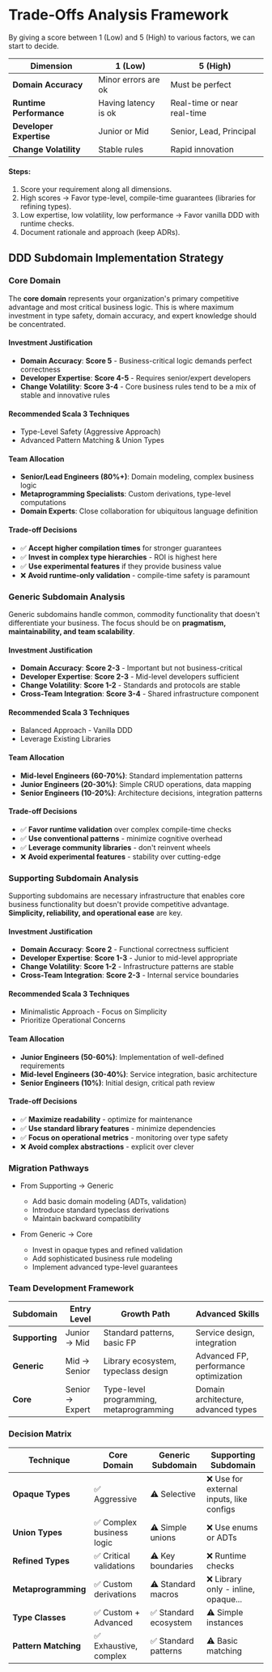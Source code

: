 # Trade-Offs Analysis Framework

By giving a score between 1 (Low) and 5 (High) to various factors, we can start to decide.

| Dimension                  | 1 (Low)              | 5 (High)                    |
|----------------------------|----------------------|-----------------------------|
| **Domain Accuracy**        | Minor errors are ok  | Must be perfect             |
| **Runtime Performance**    | Having latency is ok | Real-time or near real-time |
| **Developer Expertise**    | Junior or Mid        | Senior, Lead, Principal     |
| **Change Volatility**      | Stable rules         | Rapid innovation            |

#### Steps:
1. Score your requirement along all dimensions.
2. High scores → Favor type-level, compile-time guarantees (libraries for refining types).
3. Low expertise, low volatility, low performance → Favor vanilla DDD with runtime checks.
4. Document rationale and approach (keep ADRs).


## DDD Subdomain Implementation Strategy

### Core Domain

The **core domain** represents your organization's primary competitive advantage and most critical business logic.
This is where maximum investment in type safety, domain accuracy, and expert knowledge should be concentrated.

#### Investment Justification
- **Domain Accuracy**: **Score 5** - Business-critical logic demands perfect correctness
- **Developer Expertise**: **Score 4-5** - Requires senior/expert developers
- **Change Volatility**: **Score 3-4** - Core business rules tend to be a mix of stable and innovative rules

#### Recommended Scala 3 Techniques
- Type-Level Safety (Aggressive Approach)
- Advanced Pattern Matching & Union Types

#### Team Allocation
- **Senior/Lead Engineers (80%+)**: Domain modeling, complex business logic
- **Metaprogramming Specialists**: Custom derivations, type-level computations
- **Domain Experts**: Close collaboration for ubiquitous language definition

#### Trade-off Decisions
- ✅ **Accept higher compilation times** for stronger guarantees
- ✅ **Invest in complex type hierarchies** - ROI is highest here
- ✅ **Use experimental features** if they provide business value
- ❌ **Avoid runtime-only validation** - compile-time safety is paramount

### Generic Subdomain Analysis

Generic subdomains handle common, commodity functionality that doesn't differentiate your business. 
The focus should be on **pragmatism, maintainability, and team scalability**.

#### Investment Justification
- **Domain Accuracy**: **Score 2-3** - Important but not business-critical
- **Developer Expertise**: **Score 2-3** - Mid-level developers sufficient
- **Change Volatility**: **Score 1-2** - Standards and protocols are stable
- **Cross-Team Integration**: **Score 3-4** - Shared infrastructure component

#### Recommended Scala 3 Techniques
- Balanced Approach - Vanilla DDD
- Leverage Existing Libraries

#### Team Allocation
- **Mid-level Engineers (60-70%)**: Standard implementation patterns
- **Junior Engineers (20-30%)**: Simple CRUD operations, data mapping
- **Senior Engineers (10-20%)**: Architecture decisions, integration patterns

#### Trade-off Decisions
- ✅ **Favor runtime validation** over complex compile-time checks
- ✅ **Use conventional patterns** - minimize cognitive overhead
- ✅ **Leverage community libraries** - don't reinvent wheels
- ❌ **Avoid experimental features** - stability over cutting-edge

### Supporting Subdomain Analysis

Supporting subdomains are necessary infrastructure that enables core business functionality but doesn't provide
competitive advantage. **Simplicity, reliability, and operational ease** are key.

#### Investment Justification
- **Domain Accuracy**: **Score 2** - Functional correctness sufficient
- **Developer Expertise**: **Score 1-3** - Junior to mid-level appropriate
- **Change Volatility**: **Score 1-2** - Infrastructure patterns are stable
- **Cross-Team Integration**: **Score 2-3** - Internal service boundaries

#### Recommended Scala 3 Techniques
- Minimalistic Approach - Focus on Simplicity
- Prioritize Operational Concerns

#### Team Allocation
- **Junior Engineers (50-60%)**: Implementation of well-defined requirements
- **Mid-level Engineers (30-40%)**: Service integration, basic architecture
- **Senior Engineers (10%)**: Initial design, critical path review

#### Trade-off Decisions
- ✅ **Maximize readability** - optimize for maintenance
- ✅ **Use standard library features** - minimize dependencies
- ✅ **Focus on operational metrics** - monitoring over type safety
- ❌ **Avoid complex abstractions** - explicit over clever


### Migration Pathways

- From Supporting → Generic
    - Add basic domain modeling (ADTs, validation)
    - Introduce standard typeclass derivations
    - Maintain backward compatibility

- From Generic → Core
    - Invest in opaque types and refined validation
    - Add sophisticated business rule modeling
    - Implement advanced type-level guarantees

### Team Development Framework

| Subdomain       | Entry Level     | Growth Path                             | Advanced Skills                       |
|-----------------|-----------------|-----------------------------------------|---------------------------------------|
| **Supporting**  | Junior → Mid    | Standard patterns, basic FP             | Service design, integration           |
| **Generic**     | Mid → Senior    | Library ecosystem, typeclass design     | Advanced FP, performance optimization |
| **Core**        | Senior → Expert | Type-level programming, metaprogramming | Domain architecture, advanced types   |

### Decision Matrix

| Technique             | Core Domain              | Generic Subdomain       | Supporting Subdomain                      |
|-----------------------|--------------------------|-------------------------|-------------------------------------------|
| **Opaque Types**      | ✅ Aggressive             | ⚠️ Selective            | ❌ Use for external inputs, like configs   |
| **Union Types**       | ✅ Complex business logic | ⚠️ Simple unions        | ❌ Use enums or ADTs                       |
| **Refined Types**     | ✅ Critical validations   | ⚠️ Key boundaries       | ❌ Runtime checks                          |
| **Metaprogramming**   | ✅ Custom derivations     | ⚠️ Standard macros      | ❌ Library only - inline, opaque...        |
| **Type Classes**      | ✅ Custom + Advanced      | ✅ Standard ecosystem    | ⚠️ Simple instances                       |
| **Pattern Matching**  | ✅ Exhaustive, complex    | ✅ Standard patterns     | ⚠️ Basic matching                         |
